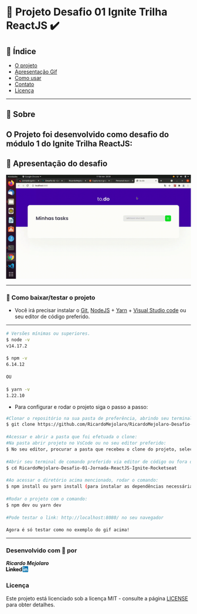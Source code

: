 # 🚀 Projeto Desafio 01 Ignite Trilha ReactJS ✔️ <br>

## 📑️ Índice

- [O projeto](#📝️-Sobre)
- [Apresentação Gif](#🚀️-Apresentação-do-desafio)
- [Como usar](#💾️-Como-baixar/testar-o-projeto)
- [Contato](#-Desenvolvido-com-💙️-por)
- [Licença](#-Licença)

---

## 📝️ Sobre

<h2>
    O Projeto foi desenvolvido como desafio do módulo 1 do Ignite Trilha ReactJS: 
</h2>

## 🚀️ Apresentação do desafio

<img src="public/gif-desafio-1-conceitos-do-react.gif" alt="Gif Demonstração desafio" />
  
---

### 💾️ Como baixar/testar o projeto

- Você irá precisar instalar o [Git](https://git-scm.com/), [NodeJS](https://nodejs.org/pt-br/download/) + [Yarn](https://classic.yarnpkg.com/en/docs/install/) + [Visual Studio code](https://code.visualstudio.com/) ou seu editor de código preferido.

---

```bash
# Versões mínimas ou superiores.
$ node -v
v14.17.2

$ npm -v 
6.14.12

OU

$ yarn -v 
1.22.10

```

- Para configurar e rodar o projeto siga o passo a passo:

```bash
#Clonar o repositório na sua pasta de preferência, abrindo seu terminal de preferência e rodando o comando:
$ git clone https://github.com/RicardoMejolaro/RicardoMejolaro-Desafio-01-Jornada-ReactJS-Ignite-Rocketseat.git

#Acessar e abrir a pasta que foi efetuada o clone:
#Na pasta abrir projeto no VsCode ou no seu editor preferido:
$ No seu editor, procurar a pasta que recebeu o clone do projeto, selecionar e abrir.

#Abrir seu terminal de comando preferido via editor de código ou fora do editor, após acessar a pasta (no passo acima), acessar a pasta do projeto onde abrirá a branch master do repositório, com o comando:  
$ cd RicardoMejolaro-Desafio-01-Jornada-ReactJS-Ignite-Rocketseat

#Ao acessar o diretório acima mencionado, rodar o comando:
$ npm install ou yarn install (para instalar as dependências necessárias)

#Rodar o projeto com o comando:
$ npm dev ou yarn dev

#Pode testar o link: http://localhost:8080/ no seu navegador

Agora é só testar como no exemplo do gif acima!

```
---

### Desenvolvido com 💙️ por

***Ricardo Mejolaro*** 
<br/> 
<a href="https://www.linkedin.com/in/ricardo-mejolaro/">
<img src="public/linkedin.png">
</a>

### Licença

Este projeto está licenciado sob a licença MIT - consulte a página [LICENSE](https://opensource.org/licenses/MIT) para obter detalhes.
